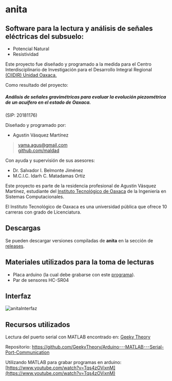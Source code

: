 # anita
## Software para la lectura y análisis de señales eléctricas del subsuelo:
* Potencial Natural
* Resistividad

Este proyecto fue diseñado y programado a la medida para el Centro Interdisciplinario de Investigación para el Desarrollo Integral Regional [(CIIDIR) Unidad Oaxaca.](https://goo.gl/maps/Yx4HEH1A8PP2)

Como resultado del proyecto:
##### **Análisis de señales gravimétricas para evaluar la evolución piezométrica de un acuífero en el estado de Oaxaca.**
(SIP: 20181176)

Diseñado y programado por:<br>
* Agustin Vásquez Martínez<br>
> vama.agus@gmail.com<br>
> [github.com/maldad](https://github.com/maldad)

Con ayuda y supervisión de sus asesores:<br>
* Dr. Salvador I. Belmonte Jiménez
* M.C.I.C. Idarh C. Matadamas Ortiz

Este proyecto es parte de la residencia profesional de Agustin Vásquez Martínez, estudiante del [Instituto Tecnológico de Oaxaca](https://goo.gl/maps/qRoBwtpc7G52) de la Ingeniería en Sistemas Computacionales.

El Instituto Tecnológico de Oaxaca es una universidad pública que ofrece 10 carreras con grado de Licenciatura.

## Descargas
Se pueden descargar versiones compiladas de **anita** en la sección de [releases](https://github.com/maldad/anita/releases).

## Materiales utilizados para la toma de lecturas
* Placa arduino (la cual debe grabarse con este [programa](https://github.com/maldad/anita/blob/master/anitaSketch/anitaSketch.ino)).
* Par de sensores HC-SR04

## Interfaz
![anitaInterfaz](https://raw.githubusercontent.com/maldad/anita/master/anita.PNG)

## Recursos utilizados
Lectura del puerto serial con MATLAB encontrado en: [Geeky Theory](https://geekytheory.com/matlab-arduino-serial-port-communication/)

Repositorio: https://github.com/GeekyTheory/Arduino---MATLAB---Serial-Port-Communication

Utilizando MATLAB para grabar programas en arduino:<br>
[https://www.youtube.com/watch?v=Tqs4zOVixnM](https://www.youtube.com/watch?v=Tqs4zOVixnM)
